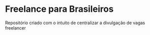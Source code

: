 # Freelance para Brasileiros
Repositório criado com o intuito de centralizar a divulgação de vagas freelancer
